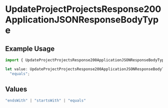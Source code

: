 # UpdateProjectProjectsResponse200ApplicationJSONResponseBodyType

## Example Usage

```typescript
import { UpdateProjectProjectsResponse200ApplicationJSONResponseBodyType } from "@vercel/sdk/models/operations/updateproject.js";

let value: UpdateProjectProjectsResponse200ApplicationJSONResponseBodyType =
  "equals";
```

## Values

```typescript
"endsWith" | "startsWith" | "equals"
```